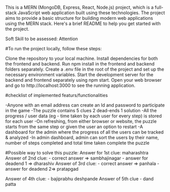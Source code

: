 This is a MERN (MongoDB, Express, React, Node.js) project, which is a full-stack JavaScript web application built using these technologies. The project aims to provide a basic structure for building modern web applications using the MERN stack. Here's a brief README to help you get started with the project.


Soft Skill to be assessed: Attention

#To run the project locally, follow these steps:

Clone the repository to your local machine.
Install dependencies for both the frontend and backend. Run npm install in the frontend and backend folders separately.
Create a .env file in the root of the project and set up the necessary environment variables.
Start the development server for the backend and frontend separately using npm start.
Open your web browser and go to http://localhost:3000 to see the running application.

#checklist of implemented featurs/functionalities

-Anyone with an email address can create an Id and password to participate in the game
-The puzzle  contains
     5 clues
     2 dead-ends
     1 solution 
-All the progress / user data (eg - time taken by each user for every step) is stored for each user 
-On refreshing, from either browser or website, the puzzle  starts from the same step or given the user an option to restart
-A dashboard for the admin where the progress of all the users can be tracked & analyzed
-In admin dashboard, admin can sort the users by their name, number of steps completed and total time taken complete the puzzle

#Possible way to solve this puzzle:
Answer for 1st clue: maharashtra
Answer of 2nd clue: - correct answer => sambhajinagar
                    - answer for deadend 1 => dharashiv
Answer of 3rd clue: - correct answer => panhala
                    - answer for deadend 2=> pratapgad
                    
Answer of 4th clue: - bajiprabhu deshpande
Answer of 5th clue - dand patta

                    
                    
